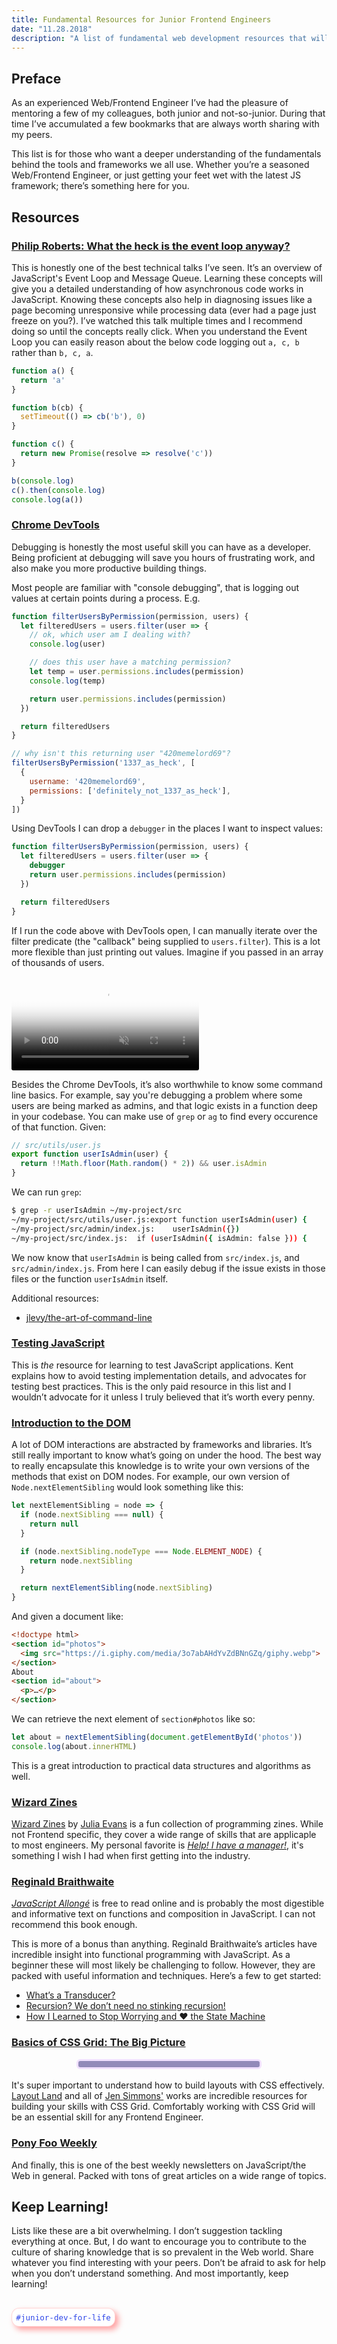```yaml
---
title: Fundamental Resources for Junior Frontend Engineers
date: "11.28.2018"
description: "A list of fundamental web development resources that will increase your understanding of the Web, and progress your career."
---
```


## Preface
As an experienced Web/Frontend Engineer I’ve had the pleasure of mentoring a few of my colleagues, both junior and not-so-junior. During that time I’ve accumulated a few bookmarks that are always worth sharing with my peers.

This list is for those who want a deeper understanding of the fundamentals behind the tools and frameworks we all use. Whether you’re a seasoned Web/Frontend Engineer, or just getting your feet wet with the latest JS framework; there’s something here for you.

## Resources
### [Philip Roberts: What the heck is the event loop anyway?](https://www.youtube.com/watch?v=8aGhZQkoFbQ)

This is honestly one of the best technical talks I’ve seen. It’s an overview of JavaScript's Event Loop and Message Queue. Learning these concepts will give you a detailed understanding of how asynchronous code works in JavaScript. Knowing these concepts also help in diagnosing issues like a page becoming unresponsive while processing data (ever had a page just freeze on you?). I’ve watched this talk multiple times and I recommend doing so until the concepts really click. When you understand the Event Loop you can easily reason about the below code logging out `a, c, b` rather than `b, c, a`.

```js
function a() {
  return 'a'
}

function b(cb) {
  setTimeout(() => cb('b'), 0)
}

function c() {
  return new Promise(resolve => resolve('c'))
}

b(console.log)
c().then(console.log)
console.log(a())
```

### [Chrome DevTools](https://developers.google.com/web/tools/chrome-devtools/)

Debugging is honestly the most useful skill you can have as a developer. Being proficient at debugging will save you hours of frustrating work, and also make you more productive building things.

Most people are familiar with "console debugging", that is logging out values at certain points during a process. E.g.

```js
function filterUsersByPermission(permission, users) {
  let filteredUsers = users.filter(user => {
    // ok, which user am I dealing with?
    console.log(user)

    // does this user have a matching permission?
    let temp = user.permissions.includes(permission)
    console.log(temp)

    return user.permissions.includes(permission)
  })

  return filteredUsers
}

// why isn't this returning user "420memelord69"?
filterUsersByPermission('1337_as_heck', [
  {
    username: '420memelord69',
    permissions: ['definitely_not_1337_as_heck'],
  }
])
```

Using DevTools I can drop a `debugger` in the places I want to inspect values:

```js
function filterUsersByPermission(permission, users) {
  let filteredUsers = users.filter(user => {
    debugger
    return user.permissions.includes(permission)
  })

  return filteredUsers
}
```

If I run the code above with DevTools open, I can manually iterate over the filter predicate (the "callback" being supplied to `users.filter`). This is a lot more flexible than just printing out values. Imagine if you passed in an array of thousands of users.

<video style="max-width:100%;border-radius:3px;" autoplay loop muted playsinline poster="/words/static/debugger_poster.jpg">
  <source src="/words/static/debugger.mp4" type="video/mp4">
</video>

Besides the Chrome DevTools, it’s also worthwhile to know some command line basics. For example, say you're debugging a problem where some users are being marked as admins, and that logic exists in a function deep in your codebase. You can make use of `grep` or `ag` to find every occurence of that function. Given:

```js
// src/utils/user.js
export function userIsAdmin(user) {
  return !!Math.floor(Math.random() * 2)) && user.isAdmin
}
```

We can run `grep`:

```sh
$ grep -r userIsAdmin ~/my-project/src
~/my-project/src/utils/user.js:export function userIsAdmin(user) {
~/my-project/src/admin/index.js:    userIsAdmin({})
~/my-project/src/index.js:  if (userIsAdmin({ isAdmin: false })) {
```

We now know that `userIsAdmin` is being called from `src/index.js`, and `src/admin/index.js`. From here I can easily debug if the issue exists in those files or the function `userIsAdmin` itself.

Additional resources:
- [jlevy/the-art-of-command-line](https://github.com/jlevy/the-art-of-command-line)

### [Testing JavaScript](https://testingjavascript.com/)

This is _the_ resource for learning to test JavaScript applications. Kent explains how to avoid testing implementation details, and advocates for testing best practices. This is the only paid resource in this list and I wouldn’t advocate for it unless I truly believed that it’s worth every penny.

### [Introduction to the DOM](https://developer.mozilla.org/en-US/docs/Web/API/Document_Object_Model/Introduction)

A lot of DOM interactions are abstracted by frameworks and libraries. It’s still really important to know what’s going on under the hood. The best way to really encapsulate this knowledge is to write your own versions of the methods that exist on DOM nodes. For example, our own version of `Node.nextElementSibling` would look something like this:

```js
let nextElementSibling = node => {
  if (node.nextSibling === null) {
    return null
  }

  if (node.nextSibling.nodeType === Node.ELEMENT_NODE) {
    return node.nextSibling
  }

  return nextElementSibling(node.nextSibling)
}
```

And given a document like:

```html
<!doctype html>
<section id="photos">
  <img src="https://i.giphy.com/media/3o7abAHdYvZdBNnGZq/giphy.webp">
</section>
About
<section id="about">
  <p>…</p>
</section>
```

We can retrieve the next element of `section#photos` like so:

```js
let about = nextElementSibling(document.getElementById('photos'))
console.log(about.innerHTML)
```

This is a great introduction to practical data structures and algorithms as well.

### [Wizard Zines](https://wizardzines.com/)

<!--
<a href="https://wizardzines.com/zines/wizard/">
<img style="
display: block;
max-width: 280px;
margin: 20px auto;
border: 5px solid #928ab9;
box-shadow: 0 0 0px 3px #f1e1ff;
border-radius: 3px;
"
src="/words/static/so_you_want_to_be_a_wizard_poster.png"
alt=""/>
</a>
-->

[Wizard Zines](https://wizardzines.com/) by [Julia Evans](https://jvns.ca/) is a fun collection of programming zines. While not Frontend specific, they cover a wide range of skills that are applicaple to most engineers. My personal favorite is _[Help! I have a manager!](https://wizardzines.com/zines/manager/)_, it's something I wish I had when first getting into the industry.

### [Reginald Braithwaite](http://raganwald.com/)

_[JavaScript Allongé](https://leanpub.com/javascriptallongesix)_ is free to read online and is probably the most digestible and informative text on functions and composition in JavaScript. I can not recommend this book enough.

This is more of a bonus than anything. Reginald Braithwaite’s articles have incredible insight into functional programming with JavaScript. As a beginner these will most likely be challenging to follow. However, they are packed with useful information and techniques. Here’s a few to get started:

* [What’s a Transducer?](http://raganwald.com/2017/04/30/transducers.html)
* [Recursion? We don’t need no stinking recursion!](http://raganwald.com/2018/05/20/we-dont-need-no-stinking-recursion.html)
* [How I Learned to Stop Worrying and ❤️ the State Machine](http://raganwald.com/2018/02/23/forde.html)

### [Basics of CSS Grid: The Big Picture](https://www.youtube.com/watch?v=FEnRpy9Xfes)

<a href="https://www.youtube.com/channel/UC7TizprGknbDalbHplROtag">
<img style="
display: block;
max-width: 280px;
margin: 20px auto;
border: 5px solid #928ab9;
box-shadow: 0 0 0px 3px #f1e1ff;
border-radius: 3px;
"
src="/words/static/layout_land_preview.jpg"
alt=""/>
</a>


It's super important to understand how to build layouts with CSS effectively. [Layout Land](https://www.youtube.com/channel/UC7TizprGknbDalbHplROtag) and all of [Jen Simmons'](http://jensimmons.com/) works are incredible resources for building your skills with CSS Grid. Comfortably working with CSS Grid will be an essential skill for any Frontend Engineer.

### [Pony Foo Weekly](https://ponyfoo.com/weekly)

And finally, this is one of the best weekly newsletters on JavaScript/the Web in general. Packed with tons of great articles on a wide range of topics.

## Keep Learning!
Lists like these are a bit overwhelming. I don’t suggestion tackling everything at once. But, I do want to encourage you to contribute to the culture of sharing knowledge that is so prevalent in the Web world. Share whatever you find interesting with your peers. Don’t be afraid to ask for help when you don’t understand something. And most importantly, keep learning! 

<span style="
/* lol this is so extra */
padding: .5em;
background-color: #ffffff;
border-radius: 12px;
color: #2f47e8;
margin-top: 1rem;
display: inline-block;
box-shadow: 5px 5px 10px #ffa0a0;
border: 1px solid #ffbaba94;
font-size: .9em;
font-family: 'IBM Plex Mono', monospace;
">\#junior-dev-for-life</span>
